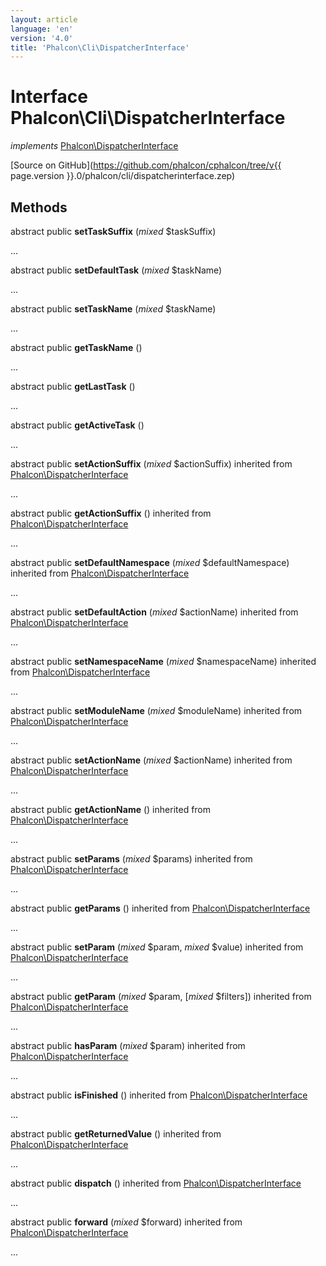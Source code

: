 ```yaml
---
layout: article
language: 'en'
version: '4.0'
title: 'Phalcon\Cli\DispatcherInterface'
---
```

# Interface **Phalcon\Cli\DispatcherInterface**

*implements* [Phalcon\DispatcherInterface](Phalcon_DispatcherInterface)

[Source on GitHub](https://github.com/phalcon/cphalcon/tree/v{{ page.version }}.0/phalcon/cli/dispatcherinterface.zep)

## Methods
abstract public  **setTaskSuffix** (*mixed* $taskSuffix)

...


abstract public  **setDefaultTask** (*mixed* $taskName)

...


abstract public  **setTaskName** (*mixed* $taskName)

...


abstract public  **getTaskName** ()

...


abstract public  **getLastTask** ()

...


abstract public  **getActiveTask** ()

...


abstract public  **setActionSuffix** (*mixed* $actionSuffix) inherited from [Phalcon\DispatcherInterface](Phalcon_DispatcherInterface)

...


abstract public  **getActionSuffix** () inherited from [Phalcon\DispatcherInterface](Phalcon_DispatcherInterface)

...


abstract public  **setDefaultNamespace** (*mixed* $defaultNamespace) inherited from [Phalcon\DispatcherInterface](Phalcon_DispatcherInterface)

...


abstract public  **setDefaultAction** (*mixed* $actionName) inherited from [Phalcon\DispatcherInterface](Phalcon_DispatcherInterface)

...


abstract public  **setNamespaceName** (*mixed* $namespaceName) inherited from [Phalcon\DispatcherInterface](Phalcon_DispatcherInterface)

...


abstract public  **setModuleName** (*mixed* $moduleName) inherited from [Phalcon\DispatcherInterface](Phalcon_DispatcherInterface)

...


abstract public  **setActionName** (*mixed* $actionName) inherited from [Phalcon\DispatcherInterface](Phalcon_DispatcherInterface)

...


abstract public  **getActionName** () inherited from [Phalcon\DispatcherInterface](Phalcon_DispatcherInterface)

...


abstract public  **setParams** (*mixed* $params) inherited from [Phalcon\DispatcherInterface](Phalcon_DispatcherInterface)

...


abstract public  **getParams** () inherited from [Phalcon\DispatcherInterface](Phalcon_DispatcherInterface)

...


abstract public  **setParam** (*mixed* $param, *mixed* $value) inherited from [Phalcon\DispatcherInterface](Phalcon_DispatcherInterface)

...


abstract public  **getParam** (*mixed* $param, [*mixed* $filters]) inherited from [Phalcon\DispatcherInterface](Phalcon_DispatcherInterface)

...


abstract public  **hasParam** (*mixed* $param) inherited from [Phalcon\DispatcherInterface](Phalcon_DispatcherInterface)

...


abstract public  **isFinished** () inherited from [Phalcon\DispatcherInterface](Phalcon_DispatcherInterface)

...


abstract public  **getReturnedValue** () inherited from [Phalcon\DispatcherInterface](Phalcon_DispatcherInterface)

...


abstract public  **dispatch** () inherited from [Phalcon\DispatcherInterface](Phalcon_DispatcherInterface)

...


abstract public  **forward** (*mixed* $forward) inherited from [Phalcon\DispatcherInterface](Phalcon_DispatcherInterface)

...


